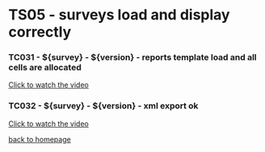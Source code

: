 # TS05 - surveys load and display correctly

### TC031 - ${survey} - ${version} - reports template load and all cells are allocated
[Click to watch the video](videos/tc031.webm)

### TC032 - ${survey} - ${version} - xml export ok
[Click to watch the video](videos/tc032.webm)

[back to homepage](../index.markdown)
